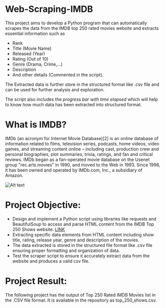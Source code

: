 # Web-Scraping-IMDB
This project aims to develop a Python program that can automatically scrapes the data from the IMDB top 250 rated movies website and extracts essential information such as 
- Rank
- Title (Movie Name)
- Released (Year)
- Rating (Out of 10)
- Genre (Drama, Crime,...)
- Description
- And other details (Commented in the script).
  
The Extracted data is further store in the structured format like .csv file and can be used for further analysis and exploration.

The script also includes the *progress bar with time elapsed* which will help to know how much data has been extracted into structured format. 

# What is IMDB?
IMDb (an acronym for Internet Movie Database)[2] is an online database of information related to films, television series, podcasts, home videos, video games, and streaming content online – including cast, production crew and personal biographies, plot summaries, trivia, ratings, and fan and critical reviews. IMDb began as a fan-operated movie database on the Usenet group "rec.arts.movies" in 1990, and moved to the Web in 1993. Since 1998, it has been owned and operated by IMDb.com, Inc., a subsidiary of Amazon.

![Alt text](https://upload.wikimedia.org/wikipedia/commons/thumb/6/69/IMDB_Logo_2016.svg/575px-IMDB_Logo_2016.svg.png)

# Project Objective:
- Design and implement a Python script using libraries like requests and BeautifulSoup to access and parse HTML content from the IMDB Top 250 Shows website. [LINK](https://m.imdb.com/chart/top/)
- Extracting specific data elements from HTML content including show title, rating, release year, genre and description of the movies.
- The data extracted is stored in the structured file format like .csv file ensuring proper formatting and organization of data.
- Test the scraper script to ensure it accurately extract data from the website and produces a valid csv file.

# Project Result:
The following project has the output of Top 250 Rated IMDB Movies list in the .CSV file format. It is available in the repository as top_250_shows.csv.  

